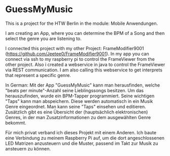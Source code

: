 # GuessMyMusic
This is a project for the HTW Berlin in the module: Mobile Anwendungen.

I am creating an App, where you can determine the BPM of a Song and then select the genre you are listening to.

I connected this project with my other Project: FrameModifier9001 (https://github.com/Jeetee0/FrameModifier9001).
In my app you can connect via ssh to my raspberry pi to control the FrameViewer from the other project.
Also i created a webservice in java to control the FrameViewer via REST communication.
I am also calling this webservice to get interprets that represent a specific genre.

In German:
Mit der App "GuessMyMusic" kann man herausfinden, welche "beats per minute"-Anzahl seine Lieblingssongs besitzen.
Um das herauszufinden, wurde ein BPM-Tapper programmiert. Seine wichtigen "Taps" kann man abspeichern.
Diese werden automatisch in ein Musik Genre eingeordnet. Man kann seine "Taps" einsehen und editieren.
Zusätzlich gibt es eine Übersicht der (hauptsächlich elektronischen) Genres, 
in der man Zusatzinformationen zu dem ausgewählten Genre bekommt.

Für mich privat verband ich dieses Projekt mit einem Anderen. Ich baute eine Verbindung zu meinem 
Raspberry Pi auf, um die dort angeschlossenen LED Matrizen anzusteuern und die Muster, passend 
im Takt zur Musik zu ansteuern zu können.
